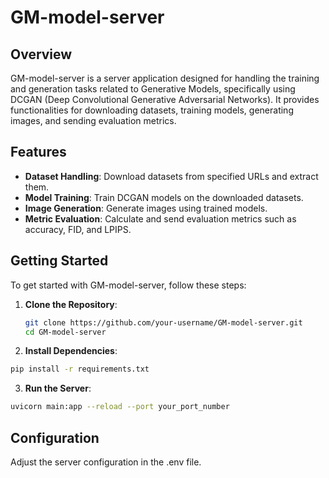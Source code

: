 # GM-model-server

## Overview

GM-model-server is a server application designed for handling the training and generation tasks related to Generative Models, specifically using DCGAN (Deep Convolutional Generative Adversarial Networks). 
It provides functionalities for downloading datasets, training models, generating images, and sending evaluation metrics.

## Features

- **Dataset Handling**: Download datasets from specified URLs and extract them.
- **Model Training**: Train DCGAN models on the downloaded datasets.
- **Image Generation**: Generate images using trained models.
- **Metric Evaluation**: Calculate and send evaluation metrics such as accuracy, FID, and LPIPS.

## Getting Started

To get started with GM-model-server, follow these steps:

1. **Clone the Repository**:
   ```bash
   git clone https://github.com/your-username/GM-model-server.git
   cd GM-model-server
   ```

2. **Install Dependencies**:
  ```bash
  pip install -r requirements.txt
  ```

3. **Run the Server**:
  ```bash
  uvicorn main:app --reload --port your_port_number 
  ```

## Configuration
Adjust the server configuration in the .env file.
